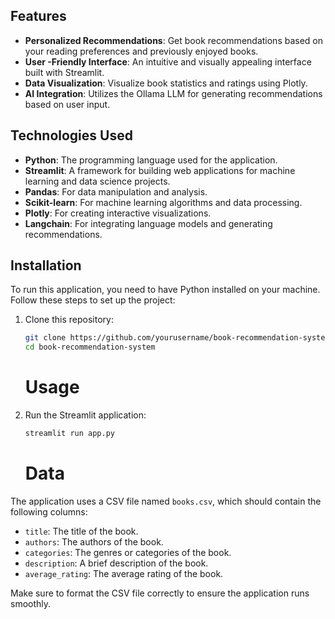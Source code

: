 

## Features

- **Personalized Recommendations**: Get book recommendations based on your reading preferences and previously enjoyed books.
- **User -Friendly Interface**: An intuitive and visually appealing interface built with Streamlit.
- **Data Visualization**: Visualize book statistics and ratings using Plotly.
- **AI Integration**: Utilizes the Ollama LLM for generating recommendations based on user input.

## Technologies Used

- **Python**: The programming language used for the application.
- **Streamlit**: A framework for building web applications for machine learning and data science projects.
- **Pandas**: For data manipulation and analysis.
- **Scikit-learn**: For machine learning algorithms and data processing.
- **Plotly**: For creating interactive visualizations.
- **Langchain**: For integrating language models and generating recommendations.

## Installation

To run this application, you need to have Python installed on your machine. Follow these steps to set up the project:

1. Clone this repository:
   ```bash
   git clone https://github.com/yourusername/book-recommendation-system.git
   cd book-recommendation-system
   ```
   # Usage

1. Run the Streamlit application:
   ```bash
   streamlit run app.py
   ```

   # Data

The application uses a CSV file named `books.csv`, which should contain the following columns:

- `title`: The title of the book.
- `authors`: The authors of the book.
- `categories`: The genres or categories of the book.
- `description`: A brief description of the book.
- `average_rating`: The average rating of the book.

Make sure to format the CSV file correctly to ensure the application runs smoothly.
